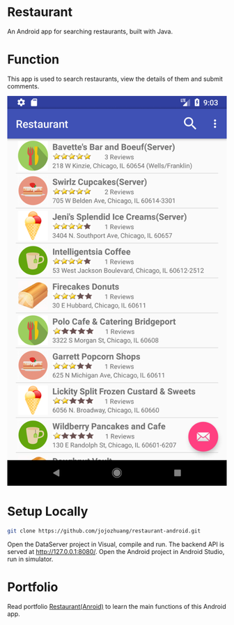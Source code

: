 # Restaurant
An Android app for searching restaurants, built with Java.

# Function
This app is used to search restaurants, view the details of them and submit comments.

![image](/public/index.png)

# Setup Locally
```bash
git clone https://github.com/jojozhuang/restaurant-android.git
```
Open the DataServer project in Visual, compile and run. The backend API is served at http://127.0.0.1:8080/. Open the Android project in Android Studio, run in simulator.

# Portfolio
Read portfolio [Restaurant(Anroid)](http://jojozhuang.github.io/portfolio/restaurant-android/) to learn the main functions of this Android app.
